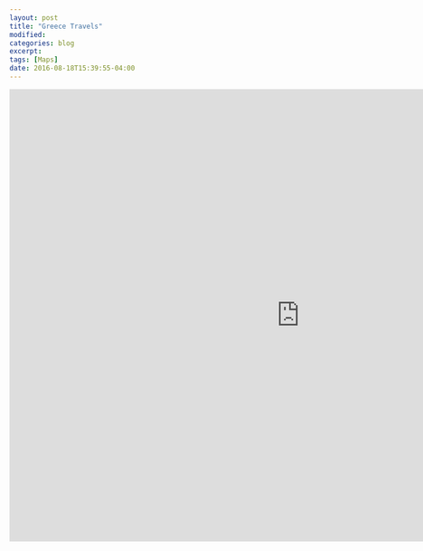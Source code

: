 ```yaml
---
layout: post
title: "Greece Travels"
modified:
categories: blog
excerpt:
tags: [Maps]
date: 2016-08-18T15:39:55-04:00
---
```


<iframe width="1025" height="800" src="https://cdn.rawgit.com/vincentpham1991/af5d0b6148cf3c21b598c48cc9466017/raw/d96bb28b59c627584f300de7f80fe8d2f9fafe8b/index.html" frameborder="0" scrolling="no" ></iframe>
